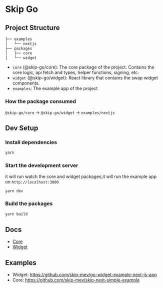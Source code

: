 # Skip Go

## Project Structure

```sh
├── examples
│   └── nextjs
├── packages
│   ├── core
│   └── widget
```

- `core` (@skip-go/core): The core package of the project. Contains the core logic, api fetch and types, helper functions, signing, etc.
- `widget` (@skip-go/widget): React library that contains the swap widget components.
- `examples`: The example app of the project

### How the package consumed

`@skip-go/core` -> `@skip-go/widget` -> `examples/nextjs`

## Dev Setup

### Install dependencies

```bash
yarn
```

### Start the development server

it will run watch the core and widget packages,it will run the example app on `http://localhost:3000`

```bash
yarn dev
```

### Build the packages

```bash
yarn build
```

## Docs

- [Core](./packages/core/README.md)
- [Widget](./packages/widget/README.md)

## Examples

- Widget: https://github.com/skip-mev/go-widget-example-next-js-app
- Core: https://github.com/skip-mev/skip-next-simple-example
